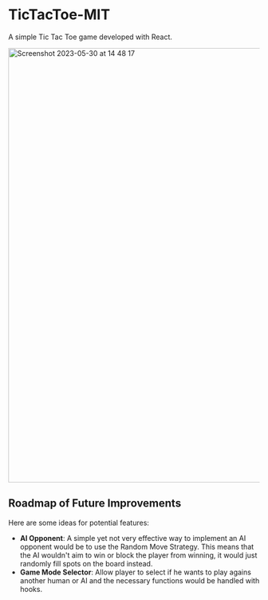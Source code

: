 # TicTacToe-MIT

A simple Tic Tac Toe game developed with React. 

<img width="870" alt="Screenshot 2023-05-30 at 14 48 17" src="https://github.com/jeanmenta/TicTacToe-MIT/assets/89556322/1ee59829-c0ad-4b34-88b1-1d39d67b933d">

## Roadmap of Future Improvements

Here are some ideas for potential features:

* **AI Opponent**: A simple yet not very effective way to implement an AI opponent would be to use the Random Move Strategy. This means that the AI wouldn't aim to win or block the player from winning, it would just randomly fill spots on the board instead. 
* **Game Mode Selector**: Allow player to select if he wants to play agains another human or AI and the necessary functions would be handled with hooks.


